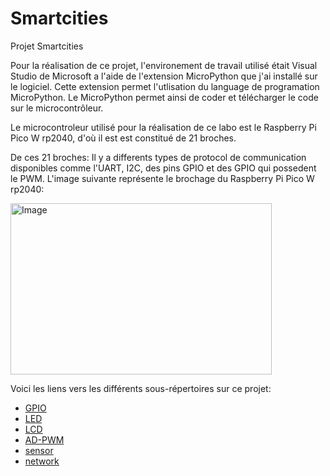 # Smartcities
Projet Smartcities 

Pour la réalisation de ce projet, l'environement de travail utilisé était Visual Studio de Microsoft a l'aide de l'extension MicroPython que j'ai installé sur le logiciel. Cette extension permet l'utlisation du language de programation MicroPython. Le MicroPython permet ainsi de coder et télécharger le code sur le microcontrôleur.

Le microcontroleur utilisé pour la réalisation de ce labo est le Raspberry Pi Pico W rp2040, d'où il  est est constitué de 21 broches.

De ces 21 broches: Il y a differents types de protocol de communication disponibles comme l'UART, I2C, des pins GPIO et des GPIO qui possedent le PWM.
L'image suivante représente le brochage du Raspberry Pi Pico W rp2040:

<img width="418" height="274" alt="Image" src="https://github.com/user-attachments/assets/ab606267-f51e-47b3-9563-2e294ae2c421" />

Voici les liens vers les différents sous-répertoires sur ce projet:
- [GPIO](GPIO)
- [LED](LED)
- [LCD](LCD)
- [AD-PWM](AD-PWM)
- [sensor](sensor)
- [network](network)

  

